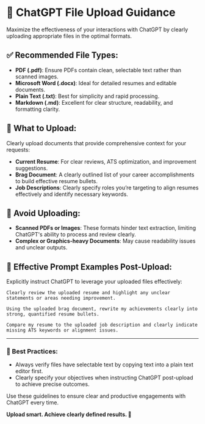 # 📂 ChatGPT File Upload Guidance

Maximize the effectiveness of your interactions with ChatGPT by clearly uploading appropriate files in the optimal formats.

## ✅ Recommended File Types:

- **PDF (.pdf)**: Ensure PDFs contain clean, selectable text rather than scanned images.
- **Microsoft Word (.docx)**: Ideal for detailed resumes and editable documents.
- **Plain Text (.txt)**: Best for simplicity and rapid processing.
- **Markdown (.md)**: Excellent for clear structure, readability, and formatting clarity.

## 📁 What to Upload:

Clearly upload documents that provide comprehensive context for your requests:

- **Current Resume**: For clear reviews, ATS optimization, and improvement suggestions.
- **Brag Document**: A clearly outlined list of your career accomplishments to build effective resume bullets.
- **Job Descriptions**: Clearly specify roles you’re targeting to align resumes effectively and identify necessary keywords.

## 🚫 Avoid Uploading:

- **Scanned PDFs or Images**: These formats hinder text extraction, limiting ChatGPT's ability to process and review clearly.
- **Complex or Graphics-heavy Documents**: May cause readability issues and unclear outputs.

## 📝 Effective Prompt Examples Post-Upload:

Explicitly instruct ChatGPT to leverage your uploaded files effectively:

```
Clearly review the uploaded resume and highlight any unclear statements or areas needing improvement.
```

```
Using the uploaded brag document, rewrite my achievements clearly into strong, quantified resume bullets.
```

```
Compare my resume to the uploaded job description and clearly indicate missing ATS keywords or alignment issues.
```

---

### 🚀 Best Practices:
- Always verify files have selectable text by copying text into a plain text editor first.
- Clearly specify your objectives when instructing ChatGPT post-upload to achieve precise outcomes.

Use these guidelines to ensure clear and productive engagements with ChatGPT every time.

**Upload smart. Achieve clearly defined results. 🚀**